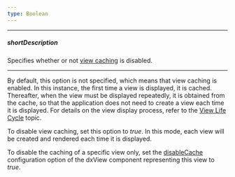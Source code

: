 ```yaml
---
type: Boolean
---
```

---
##### shortDescription
Specifies whether or not [view caching](/api-reference/40%20SPA%20Framework/HtmlApplication/1%20Configuration/viewCache.md '/Documentation/ApiReference/SPA_Framework/HtmlApplication/Configuration/#viewCache') is disabled.

---
By default, this option is not specified, which means that view caching is enabled. In this instance, the first time a view is displayed, it is cached. Thereafter, when the view must be displayed repeatedly, it is obtained from the cache, so that the application does not need to create a view each time it is displayed. For details on the view display process, refer to the [View Life Cycle](/concepts/40%20SPA%20Framework/1%20Views%20and%20Layouts/8%20View%20Life%20Cycle.md '/Documentation/Guide/SPA_Framework/Views_and_Layouts/#View_Life_Cycle') topic.

To disable view caching, set this option to *true*. In this mode, each view will be created and rendered each time it is displayed.

To disable the caching of a specific view only, set the [disableCache](/api-reference/40%20SPA%20Framework/Markup%20Components/dxView/1%20Configuration/disableCache.md '/Documentation/ApiReference/SPA_Framework/Markup_Components/dxView/Configuration/#disableCache') configuration option of the dxView component representing this view to *true*.